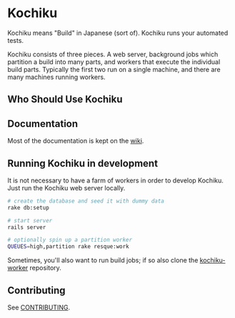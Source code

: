 Kochiku
=======

Kochiku means "Build" in Japanese (sort of). Kochiku runs your automated tests.

Kochiku consists of three pieces. A web server, background jobs which partition a build into many parts, and workers
that execute the individual build parts. Typically the first two run on a single machine, and there are many
machines running workers.


Who Should Use Kochiku
----------------------


Documentation
-------------

Most of the documentation is kept on the [wiki](https://github.com/square/kochiku/wiki).

Running Kochiku in development
------------------------------

It is not necessary to have a farm of workers in order to develop Kochiku. Just run the Kochiku web server
locally.

```sh
# create the database and seed it with dummy data
rake db:setup

# start server
rails server

# optionally spin up a partition worker
QUEUES=high,partition rake resque:work
```

Sometimes, you'll also want to run build jobs; if so also clone the [kochiku-worker][gh-kw] repository.

Contributing
------------

See [CONTRIBUTING](CONTRIBUTING.md).

[gh-kw]: https://github.com/square/kochiku-worker
